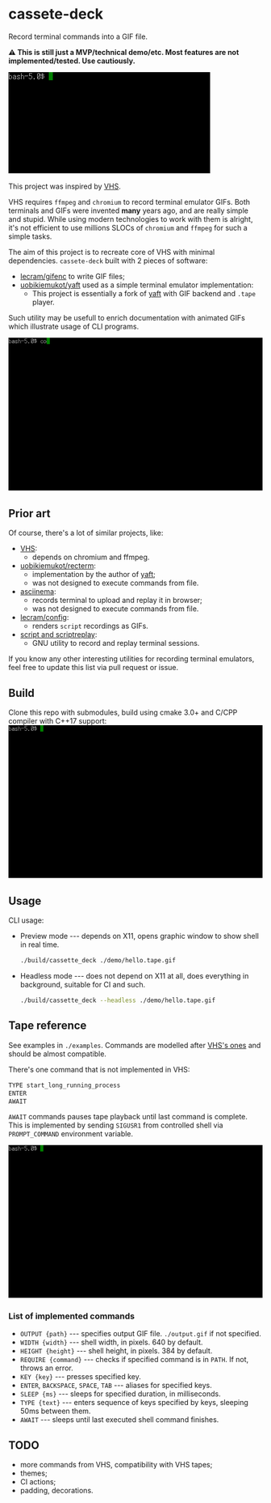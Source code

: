 # cassete-deck

Record terminal commands into a GIF file.

**⚠️ This is still just a MVP/technical demo/etc. Most features are not implemented/tested. Use cautiously.**

![hello.tape](./demo/hello.tape.gif)

This project was inspired by [VHS](https://github.com/charmbracelet/vhs).

VHS requires `ffmpeg` and `chromium` to record terminal emulator GIFs.
Both terminals and GIFs were invented **many** years ago, and are
really simple and stupid.
While using modern technologies to work with them is alright,
it's not efficient to use millions SLOCs of `chromium` and `ffmpeg`
for such a simple tasks.

The aim of this project is to recreate core of VHS with minimal dependencies.
`cassete-deck` built with 2 pieces of software:

* [lecram/gifenc](https://github.com/lecram/gifenc) to write GIF files;
* [uobikiemukot/yaft](https://github.com/uobikiemukot/yaft) used as a simple terminal emulator implementation:
    * This project is essentially a fork of [yaft](https://github.com/uobikiemukot/yaft) with GIF backend and `.tape` player.

Such utility may be usefull to enrich documentation with animated GIFs which illustrate
usage of CLI programs.

![colors.tape](./demo/colors.tape.gif)

## Prior art

Of course, there's a lot of similar projects, like:

* [VHS](https://github.com/charmbracelet/vhs):
    * depends on chromium and ffmpeg.
* [uobikiemukot/recterm](https://github.com/uobikiemukot/recterm):
    * implementation by the author of [yaft](https://github.com/uobikiemukot/yaft);
    * was not designed to execute commands from file.
* [asciinema](https://github.com/asciinema/asciinema):
    * records terminal to upload and replay it in browser;
    * was not designed to execute commands from file.
* [lecram/config](https://github.com/lecram/congif):
    * renders `script` recordings as GIFs.
* [script and scriptreplay](https://man7.org/linux/man-pages/man1/scriptreplay.1.html):
    * GNU utility to record and replay terminal sessions.

If you know any other interesting utilities for recording terminal emulators, feel free
to update this list via pull request or issue.

## Build

Clone this repo with submodules, build using cmake 3.0+ and C/CPP compiler
with C++17 support:
![build.tape](./demo/full_build.tape.gif)

## Usage

CLI usage:

* Preview mode --- depends on X11, opens graphic window to show shell in real time.
    ```sh
    ./build/cassette_deck ./demo/hello.tape.gif
    ```
* Headless mode --- does not depend on X11 at all, does everything in background, suitable for CI and such.
    ```sh
    ./build/cassette_deck --headless ./demo/hello.tape.gif
    ```

## Tape reference

See examples in `./examples`.
Commands are modelled after [VHS's ones](https://github.com/charmbracelet/vhs#vhs-command-reference)
and should be almost compatible.

There's one command that is not implemented in VHS:
```
TYPE start_long_running_process
ENTER
AWAIT
```

`AWAIT` commands pauses tape playback until last command is complete.
This is implemented by sending `SIGUSR1` from controlled shell via
`PROMPT_COMMAND` environment variable.

![meta.tape](./demo/meta.tape.gif)

### List of implemented commands

* `OUTPUT {path}` --- specifies output GIF file. `./output.gif` if not specified.
* `WIDTH {width}` --- shell width, in pixels. 640 by default.
* `HEIGHT {height}` --- shell height, in pixels. 384 by default.
* `REQUIRE {command}` --- checks if specified command is in `PATH`. If not, throws an error.
* `KEY {key}` --- presses specified key.
* `ENTER`, `BACKSPACE`, `SPACE`, `TAB` --- aliases for specified keys.
* `SLEEP {ms}` --- sleeps for specified duration, in milliseconds.
* `TYPE {text}` --- enters sequence of keys specified by keys, sleeping 50ms between them.
* `AWAIT` --- sleeps until last executed shell command finishes.

## TODO

* more commands from VHS, compatibility with VHS tapes;
* themes;
* CI actions;
* padding, decorations.
